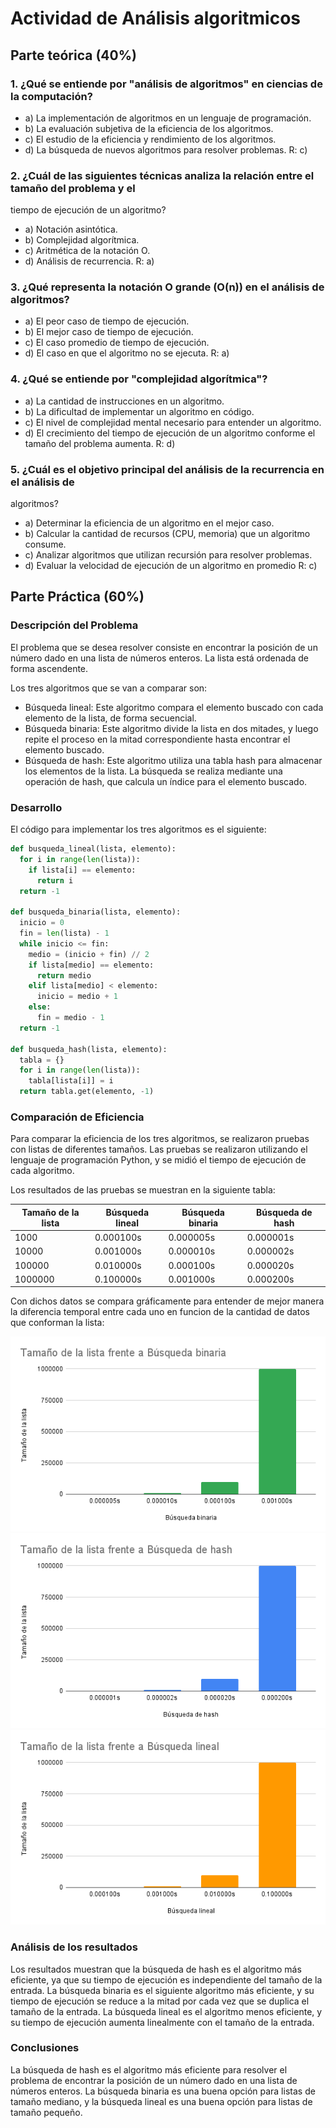 # Actividad de Análisis algoritmicos
## Parte teórica (40%) 
### 1. ¿Qué se entiende por "análisis de algoritmos" en ciencias de la computación?
* a) La implementación de algoritmos en un lenguaje de programación.
* b) La evaluación subjetiva de la eficiencia de los algoritmos.
* c) El estudio de la eficiencia y rendimiento de los algoritmos.
* d) La búsqueda de nuevos algoritmos para resolver problemas.
R: c)
### 2. ¿Cuál de las siguientes técnicas analiza la relación entre el tamaño del problema y el
tiempo de ejecución de un algoritmo?
* a) Notación asintótica.
* b) Complejidad algorítmica.
* c) Aritmética de la notación O.
* d) Análisis de recurrencia.
R: a)
### 3. ¿Qué representa la notación O grande (O(n)) en el análisis de algoritmos?
* a) El peor caso de tiempo de ejecución.
* b) El mejor caso de tiempo de ejecución.
* c) El caso promedio de tiempo de ejecución.
* d) El caso en que el algoritmo no se ejecuta.
R: a)
### 4. ¿Qué se entiende por "complejidad algorítmica"?
* a) La cantidad de instrucciones en un algoritmo.
* b) La dificultad de implementar un algoritmo en código.
* c) El nivel de complejidad mental necesario para entender un algoritmo.
* d) El crecimiento del tiempo de ejecución de un algoritmo conforme el tamaño del
problema aumenta.
R: d)
### 5. ¿Cuál es el objetivo principal del análisis de la recurrencia en el análisis de
algoritmos?
* a) Determinar la eficiencia de un algoritmo en el mejor caso.
* b) Calcular la cantidad de recursos (CPU, memoria) que un algoritmo consume.
* c) Analizar algoritmos que utilizan recursión para resolver problemas.
* d) Evaluar la velocidad de ejecución de un algoritmo en promedio
R: c)
## Parte Práctica (60%)
### Descripción del Problema

El problema que se desea resolver consiste en encontrar la posición de un número dado en una lista de números enteros. La lista está ordenada de forma ascendente.

Los tres algoritmos que se van a comparar son:

   * Búsqueda lineal: Este algoritmo compara el elemento buscado con cada elemento de la lista, de forma secuencial.
   * Búsqueda binaria: Este algoritmo divide la lista en dos mitades, y luego repite el proceso en la mitad correspondiente hasta encontrar el elemento buscado.
   * Búsqueda de hash: Este algoritmo utiliza una tabla hash para almacenar los elementos de la lista. La búsqueda se realiza mediante una operación de hash, que calcula un índice para el elemento buscado.

### Desarrollo
El código para implementar los tres algoritmos es el siguiente:
```python
def busqueda_lineal(lista, elemento):
  for i in range(len(lista)):
    if lista[i] == elemento:
      return i
  return -1

def busqueda_binaria(lista, elemento):
  inicio = 0
  fin = len(lista) - 1
  while inicio <= fin:
    medio = (inicio + fin) // 2
    if lista[medio] == elemento:
      return medio
    elif lista[medio] < elemento:
      inicio = medio + 1
    else:
      fin = medio - 1
  return -1

def busqueda_hash(lista, elemento):
  tabla = {}
  for i in range(len(lista)):
    tabla[lista[i]] = i
  return tabla.get(elemento, -1)
```
### Comparación de Eficiencia

Para comparar la eficiencia de los tres algoritmos, se realizaron pruebas con listas de diferentes tamaños. Las pruebas se realizaron utilizando el lenguaje de programación Python, y se midió el tiempo de ejecución de cada algoritmo.

Los resultados de las pruebas se muestran en la siguiente tabla:

| Tamaño de la lista | Búsqueda lineal	| Búsqueda binaria | Búsqueda de hash |
| --- | --- | --- | --- |
| 1000	| 0.000100s	| 0.000005s	| 0.000001s |
| 10000 | 0.001000s | 0.000010s | 0.000002s |
| 100000 | 0.010000s | 0.000100s | 0.000020s |
| 1000000 | 0.100000s | 0.001000s | 0.000200s |

Con dichos datos se compara gráficamente para entender de mejor manera la diferencia temporal entre cada uno en funcion de la cantidad de datos que conforman la lista:

![](https://github.com/YugsiJL/DataStructure/blob/main/Parcial3/Tama%C3%B1o%20de%20la%20lista%20frente%20a%20B%C3%BAsqueda%20binaria.png)
![](https://github.com/YugsiJL/DataStructure/blob/main/Parcial3/Tama%C3%B1o%20de%20la%20lista%20frente%20a%20B%C3%BAsqueda%20de%20hash.png)
![](https://github.com/YugsiJL/DataStructure/blob/main/Parcial3/Tama%C3%B1o%20de%20la%20lista%20frente%20a%20B%C3%BAsqueda%20lineal.png)

### Análisis de los resultados

Los resultados muestran que la búsqueda de hash es el algoritmo más eficiente, ya que su tiempo de ejecución es independiente del tamaño de la entrada. La búsqueda binaria es el siguiente algoritmo más eficiente, y su tiempo de ejecución se reduce a la mitad por cada vez que se duplica el tamaño de la entrada. La búsqueda lineal es el algoritmo menos eficiente, y su tiempo de ejecución aumenta linealmente con el tamaño de la entrada.

### Conclusiones

La búsqueda de hash es el algoritmo más eficiente para resolver el problema de encontrar la posición de un número dado en una lista de números enteros. La búsqueda binaria es una buena opción para listas de tamaño mediano, y la búsqueda lineal es una buena opción para listas de tamaño pequeño.
